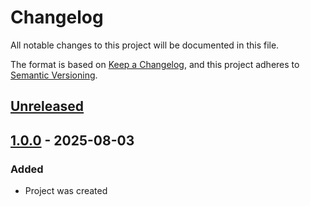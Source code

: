 # Changelog

All notable changes to this project will be documented in this file.

The format is based on [Keep a Changelog](https://keepachangelog.com/en/1.1.0/),
and this project adheres to [Semantic Versioning](https://semver.org/spec/v2.0.0.html).

## [Unreleased]

## [1.0.0] - 2025-08-03

### Added

- Project was created

[unreleased]: https://github.com/frostproject/threadpool/compare/1.0.0...HEAD
[1.0.0]: https://github.com/frostproject/threadpool/compare/e5d9ba14250789573f8ecfd928cbc88a096b4967...1.0.0
